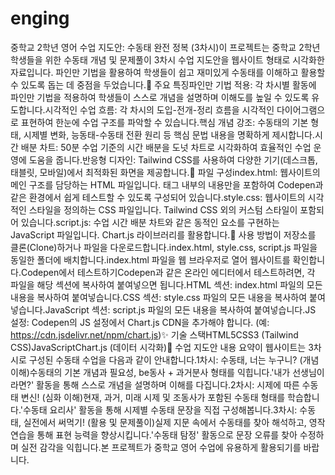 # enging
중학교 2학년 영어 수업 지도안: 수동태 완전 정복 (3차시)이 프로젝트는 중학교 2학년 학생들을 위한 수동태 개념 및 문제풀이 3차시 수업 지도안을 웹사이트 형태로 시각화한 자료입니다. 파인만 기법을 활용하여 학생들이 쉽고 재미있게 수동태를 이해하고 활용할 수 있도록 돕는 데 중점을 두었습니다.🌟 주요 특징파인만 기법 적용: 각 차시별 활동에 파인만 기법을 적용하여 학생들이 스스로 개념을 설명하며 이해도를 높일 수 있도록 유도합니다.시각적인 수업 흐름: 각 차시의 도입-전개-정리 흐름을 시각적인 다이어그램으로 표현하여 한눈에 수업 구조를 파악할 수 있습니다.핵심 개념 강조: 수동태의 기본 형태, 시제별 변화, 능동태-수동태 전환 원리 등 핵심 문법 내용을 명확하게 제시합니다.시간 배분 차트: 50분 수업 기준의 시간 배분을 도넛 차트로 시각화하여 효율적인 수업 운영에 도움을 줍니다.반응형 디자인: Tailwind CSS를 사용하여 다양한 기기(데스크톱, 태블릿, 모바일)에서 최적화된 화면을 제공합니다.📁 파일 구성index.html: 웹사이트의 메인 구조를 담당하는 HTML 파일입니다. <body> 태그 내부의 내용만을 포함하여 Codepen과 같은 환경에서 쉽게 테스트할 수 있도록 구성되어 있습니다.style.css: 웹사이트의 시각적인 스타일을 정의하는 CSS 파일입니다. Tailwind CSS 외의 커스텀 스타일이 포함되어 있습니다.script.js: 수업 시간 배분 차트와 같은 동적인 요소를 구현하는 JavaScript 파일입니다. Chart.js 라이브러리를 활용합니다.🚀 사용 방법이 저장소를 클론(Clone)하거나 파일을 다운로드합니다.index.html, style.css, script.js 파일을 동일한 폴더에 배치합니다.index.html 파일을 웹 브라우저로 열어 웹사이트를 확인합니다.Codepen에서 테스트하기Codepen과 같은 온라인 에디터에서 테스트하려면, 각 파일을 해당 섹션에 복사하여 붙여넣으면 됩니다.HTML 섹션: index.html 파일의 모든 내용을 복사하여 붙여넣습니다.CSS 섹션: style.css 파일의 모든 내용을 복사하여 붙여넣습니다.JavaScript 섹션: script.js 파일의 모든 내용을 복사하여 붙여넣습니다.JS 설정: Codepen의 JS 설정에서 Chart.js CDN을 추가해야 합니다. (예: https://cdn.jsdelivr.net/npm/chart.js)✨ 기술 스택HTML5CSS3 (Tailwind CSS)JavaScriptChart.js (데이터 시각화)📝 수업 지도안 내용 요약이 웹사이트는 3차시로 구성된 수동태 수업을 다음과 같이 안내합니다.1차시: 수동태, 너는 누구니? (개념 이해)수동태의 기본 개념과 필요성, be동사 + 과거분사 형태를 익힙니다.'내가 선생님이라면?' 활동을 통해 스스로 개념을 설명하며 이해를 다집니다.2차시: 시제에 따른 수동태 변신! (심화 이해)현재, 과거, 미래 시제 및 조동사가 포함된 수동태 형태를 학습합니다.'수동태 요리사' 활동을 통해 시제별 수동태 문장을 직접 구성해봅니다.3차시: 수동태, 실전에서 써먹기! (활용 및 문제풀이)실제 지문 속에서 수동태를 찾아 해석하고, 영작 연습을 통해 표현 능력을 향상시킵니다.'수동태 탐정' 활동으로 문장 오류를 찾아 수정하며 실전 감각을 익힙니다.본 프로젝트가 중학교 영어 수업에 유용하게 활용되기를 바랍니다.
